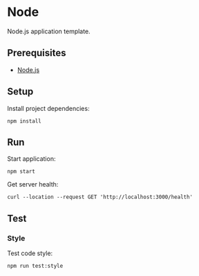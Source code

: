 # Node

Node.js application template.

## Prerequisites

- [Node.js](https://nodejs.org)

## Setup

Install project dependencies:

```console
npm install
```

## Run

Start application:

```console
npm start
```

Get server health:

```console
curl --location --request GET 'http://localhost:3000/health'
```

## Test

### Style

Test code style:

```console
npm run test:style
```
